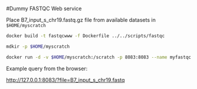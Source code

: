 #Dummy FASTQC Web service

Place B7_input_s_chr19.fastq.gz file from available datasets in ```$HOME/myscratch```

```bash
docker build -t fastqcwww -f Dockerfile ../../scripts/fastqc

mdkir -p $HOME/myscratch

docker run -d -v $HOME/myscratch:/scratch -p 8083:8083 --name myfastqc fastqcwww
```

Example query from the browser:

http://127.0.0.1:8083/?file=B7_input_s_chr19.fastq
